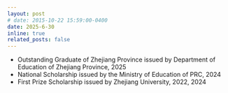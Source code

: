 ```yaml
---
layout: post
# date: 2015-10-22 15:59:00-0400
date: 2025-6-30
inline: true
related_posts: false
---
```


- Outstanding Graduate of Zhejiang Province issued by Department of Education of Zhejiang Province, 2025
- National Scholarship issued by the Ministry of Education of PRC, 2024
- First Prize Scholarship issued by Zhejiang University, 2022, 2024
